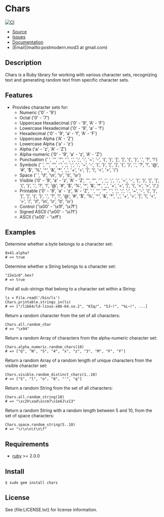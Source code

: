 # Chars

[![CI](https://github.com/postmodern/chars/actions/workflows/ruby.yml/badge.svg)](https://github.com/postmodern/chars/actions/workflows/ruby.yml)

* [Source](https://github.com/postmodern/chars#readme)
* [Issues](https://github.com/postmodern/chars/issues)
* [Documentation](http://rubydoc.info/gems/chars)
* [Email](mailto:postmodern.mod3 at gmail.com)

## Description

Chars is a Ruby library for working with various character sets,
recognizing text and generating random text from specific character sets.

## Features

* Provides character sets for:
  * Numeric ('0' - '9')
  * Octal ('0' - '7')
  * Uppercase Hexadecimal ('0' - '9', 'A' - 'F')
  * Lowercase Hexadecimal ('0' - '9', 'a' - 'f')
  * Hexadecimal ('0' - '9', 'a' - 'f', 'A' - 'F')
  * Uppercase Alpha ('A' - 'Z')
  * Lowercase Alpha ('a' - 'z')
  * Alpha ('a' - 'z', 'A' - 'Z')
  * Alpha-numeric ('0' - '9', 'a' - 'z', 'A' - 'Z')
  * Punctuation (' ', '\'', '"', '`', ',', ';', ':', '~', '-', '(', ')',
    '[', ']', '{', '}', '.', '?', '!')
  * Symbols (' ', '\'', '"', '`', ',', ';', ':', '~', '-', '(', ')',
    '[', ']', '{', '}', '.', '?', '!', '@', '#', '$', '%', '^', '&', '*',
    '_', '+', '=', '|', '\\', '<', '>', '/')
  * Space (' ', '\f', '\n', '\r', '\t', '\v')
  * Visible ('0' - '9', 'a' - 'z', 'A' - 'Z', '\'', '"', '`', ',',
    ';', ':', '~', '-', '(', ')', '[', ']', '{', '}', '.', '?', '!', '@',
    '#', '$', '%', '^', '&', '*', '_', '+', '=', '|', '\\', '<', '>', '/',)
  * Printable ('0' - '9', 'a' - 'z', 'A' - 'Z', ' ', '\'', '"', '`', ',',
    ';', ':', '~', '-', '(', ')', '[', ']', '{', '}', '.', '?', '!', '@',
    '#', '$', '%', '^', '&', '*', '_', '+', '=', '|', '\\', '<', '>', '/',
    '\f', '\n', '\r', '\t', '\v')
  * Control ('\x00' - '\x1f', '\x7f')
  * Signed ASCII ('\x00' - '\x7f')
  * ASCII ('\x00' - '\xff')

## Examples

Determine whether a byte belongs to a character set:

    0x41.alpha?
    # => true

Determine whether a String belongs to a character set:

    "22e1c0".hex?
    # => true

Find all sub-strings that belong to a character set within a String:

    ls = File.read('/bin/ls')
    Chars.printable.strings_in(ls)
    # => ["/lib64/ld-linux-x86-64.so.2", "KIq/", "5J~!", "%L~!", ...]

Return a random character from the set of all characters:

    Chars.all.random_char
    # => "\x94"

Return a random Array of characters from the alpha-numeric character set:

    Chars.alpha_numeric.random_chars(10)
    # => ["Q", "N", "S", "4", "x", "z", "3", "M", "F", "F"]

Return a random Array of a random length of unique characters from the
visible character set:

    Chars.visible.random_distinct_chars(1..10)
    # => ["S", "l", "o", "8", "'", "q"]

Return a random String from the set of all characters:

    Chars.all.random_string(10)
    # => "\xc2h\xad\xccm7\x1e6J\x13"

Return a random String with a random length between 5 and 10, from the
set of space characters:

    Chars.space.random_string(5..10)
    # => "\r\v\n\t\n\f"

## Requirements

* [ruby](http://www.ruby-lang.org/) >= 2.0.0

## Install

    $ sudo gem install chars

## License

See {file:LICENSE.txt} for license information.

